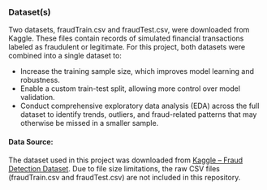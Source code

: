 ### Dataset(s)
Two datasets, fraudTrain.csv and fraudTest.csv, were downloaded from Kaggle. These files contain records of simulated financial transactions labeled as fraudulent or legitimate.
For this project, both datasets were combined into a single dataset to:
- Increase the training sample size, which improves model learning and robustness.
- Enable a custom train-test split, allowing more control over model validation.
- Conduct comprehensive exploratory data analysis (EDA) across the full dataset to identify trends, outliers, and fraud-related patterns that may otherwise be missed in a smaller sample.

#### Data Source: 
The dataset used in this project was downloaded from [Kaggle – Fraud Detection Dataset](https://www.kaggle.com/datasets/ealaxi/paysim1).
Due to file size limitations, the raw CSV files (fraudTrain.csv and fraudTest.csv) are not included in this repository.
